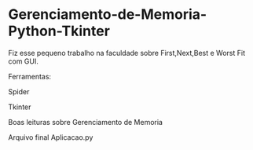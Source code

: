Gerenciamento-de-Memoria-Python-Tkinter
=======================================

Fiz esse pequeno trabalho na faculdade sobre First,Next,Best e Worst Fit com GUI.

Ferramentas:

Spider

Tkinter

Boas leituras sobre Gerenciamento de Memoria


Arquivo final Aplicacao.py
